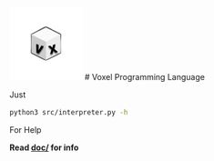 ![Logo](https://github.com/UnityTheCoder/Voxel/blob/main/assets/logo.png?raw=true) # Voxel Programming Language

Just 
```bash
python3 src/interpreter.py -h
```
For Help


**Read [doc/](https://github.com/UnityTheCoder/Voxel/tree/main/doc) for info**
